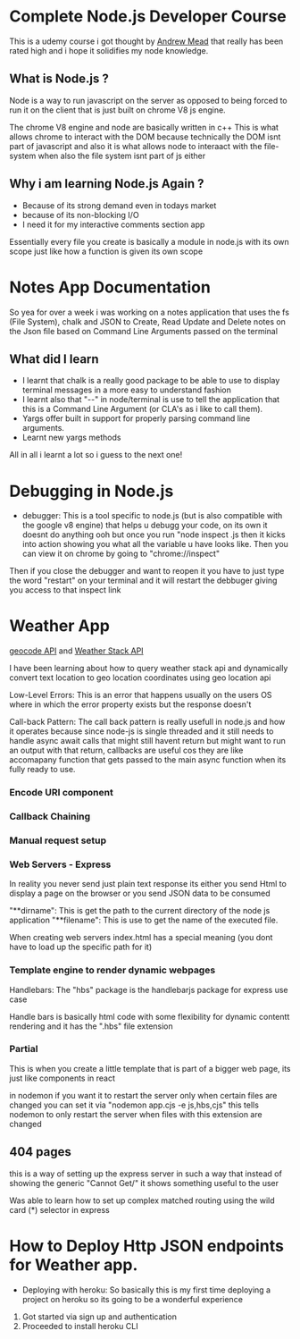 # Complete Node.js Developer Course

This is a udemy course i got thought by [Andrew Mead](mead.io) that really has been rated high and i hope it solidifies my node knowledge.

## What is Node.js ?

Node is a way to run javascript on the server as opposed to being forced to run it on the client that is just built on chrome V8 js engine.

The chrome V8 engine and node are basically written in c++
This is what allows chrome to interact with the DOM because technically the DOM isnt part of javascript and also it is what allows node to interaact with the file-system when also the file system isnt part of js either

## Why i am learning Node.js Again ?

- Because of its strong demand even in todays market
- because of its non-blocking I/O
- I need it for my interactive comments section app

Essentially every file you create is basically a module in node.js with its own scope just like how a function is given its own scope

# Notes App Documentation

So yea for over a week i was working on a notes application that uses the fs (File System), chalk and JSON to Create, Read Update and Delete notes on the Json file based on Command Line Arguments passed on the terminal

## What did I learn

- I learnt that chalk is a really good package to be able to use to display terminal messages in a more easy to understand fashion
- I learnt also that "--" in node/terminal is use to tell the application that this is a Command Line Argument (or CLA's as i like to call them).
- Yargs offer built in support for properly parsing command line arguments.
- Learnt new yargs methods

All in all i learnt a lot so i guess to the next one!

# Debugging in Node.js

- debugger: This is a tool specific to node.js (but is also compatible with the google v8 engine) that helps u debugg your code, on its own it doesnt do anything ooh but once you run "node inspect <filename>.js then it kicks into action showing you what all the variable u have looks like. Then you can view it on chrome by going to "chrome://inspect"

Then if you close the debugger and want to reopen it you have to just type the word "restart" on your terminal and it will restart the debbuger giving you access to that inspect link

# Weather App

[geocode API](https://api.opencagedata.com/geocode/v1/json?q=ikki&key=bf04b86b881842e0898fd7b43bc4c529&limit=1) and [Weather Stack API](https://api.weatherstack.com/current?access_key=53d5c6d178d53ebcb753860c72a59132&query=6.8570,7.3834)

I have been learning about how to query weather stack api and dynamically convert text location to geo location coordinates using geo location api

Low-Level Errors: This is an error that happens usually on the users OS where in which the error property exists but the response doesn't

Call-back Pattern: The call back pattern is really usefull in node.js and how it operates because since node-js is single threaded and it still needs to handle async await calls that might still havent return but might want to run an output with that return, callbacks are useful cos they are like accomapany function that gets passed to the main async function when its fully ready to use.

### Encode URI component

### Callback Chaining

### Manual request setup

### Web Servers - Express

In reality you never send just plain text response its either you send Html to display a page on the browser or you send JSON data to be consumed

"**dirname": This is get the path to the current directory of the node js application
"**filename": This is use to get the name of the executed file.

When creating web servers index.html has a special meaning (you dont have to load up the specific path for it)

### Template engine to render dynamic webpages

Handlebars: The "hbs" package is the handlebarjs package for express use case

Handle bars is basically html code with some flexibility for dynamic contentt rendering and it has the ".hbs" file extension

### Partial

This is when you create a little template that is part of a bigger web page, its just like components in react

in nodemon if you want it to restart the server only when certain files are changed you can set it via "nodemon app.cjs -e js,hbs,cjs" this tells nodemon to only restart the server when files with this extension are changed

## 404 pages

this is a way of setting up the express server in such a way that instead of showing the generic "Cannot Get/<filename>" it shows something useful to the user

Was able to learn how to set up complex matched routing using the wild card (\*) selector in express

# How to Deploy Http JSON endpoints for Weather app.

- Deploying with heroku: So basically this is my first time deploying a project on heroku so its going to be a wonderful experience

1. Got started via sign up and authentication
2. Proceeded to install heroku CLI
